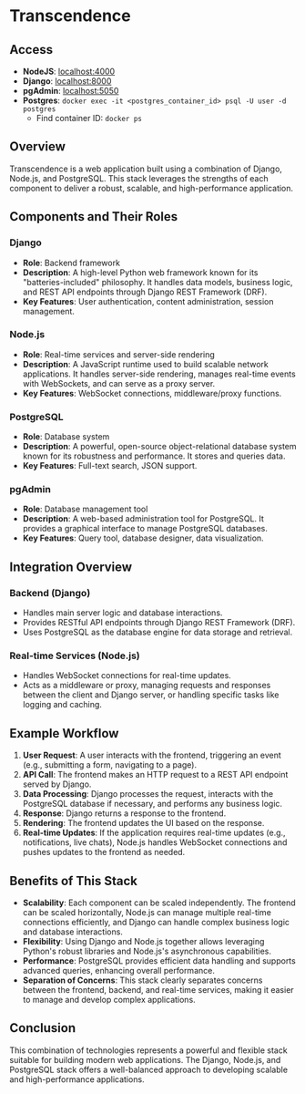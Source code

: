# Transcendence

## Access

- **NodeJS**: [localhost:4000](http://localhost:4000)
- **Django**: [localhost:8000](http://localhost:8000)
- **pgAdmin**: [localhost:5050](http://localhost:5050)
- **Postgres**: `docker exec -it <postgres_container_id> psql -U user -d postgres`
  - Find container ID: `docker ps`

## Overview

Transcendence is a web application built using a combination of Django, Node.js, and PostgreSQL. This stack leverages the strengths of each component to deliver a robust, scalable, and high-performance application.

## Components and Their Roles

### Django

- **Role**: Backend framework
- **Description**: A high-level Python web framework known for its "batteries-included" philosophy. It handles data models, business logic, and REST API endpoints through Django REST Framework (DRF).
- **Key Features**: User authentication, content administration, session management.

### Node.js

- **Role**: Real-time services and server-side rendering
- **Description**: A JavaScript runtime used to build scalable network applications. It handles server-side rendering, manages real-time events with WebSockets, and can serve as a proxy server.
- **Key Features**: WebSocket connections, middleware/proxy functions.

### PostgreSQL

- **Role**: Database system
- **Description**: A powerful, open-source object-relational database system known for its robustness and performance. It stores and queries data.
- **Key Features**: Full-text search, JSON support.

### pgAdmin

- **Role**: Database management tool
- **Description**: A web-based administration tool for PostgreSQL. It provides a graphical interface to manage PostgreSQL databases.
- **Key Features**: Query tool, database designer, data visualization.

## Integration Overview

### Backend (Django)

- Handles main server logic and database interactions.
- Provides RESTful API endpoints through Django REST Framework (DRF).
- Uses PostgreSQL as the database engine for data storage and retrieval.

### Real-time Services (Node.js)

- Handles WebSocket connections for real-time updates.
- Acts as a middleware or proxy, managing requests and responses between the client and Django server, or handling specific tasks like logging and caching.

## Example Workflow

1. **User Request**: A user interacts with the frontend, triggering an event (e.g., submitting a form, navigating to a page).
2. **API Call**: The frontend makes an HTTP request to a REST API endpoint served by Django.
3. **Data Processing**: Django processes the request, interacts with the PostgreSQL database if necessary, and performs any business logic.
4. **Response**: Django returns a response to the frontend.
5. **Rendering**: The frontend updates the UI based on the response.
6. **Real-time Updates**: If the application requires real-time updates (e.g., notifications, live chats), Node.js handles WebSocket connections and pushes updates to the frontend as needed.

## Benefits of This Stack

- **Scalability**: Each component can be scaled independently. The frontend can be scaled horizontally, Node.js can manage multiple real-time connections efficiently, and Django can handle complex business logic and database interactions.
- **Flexibility**: Using Django and Node.js together allows leveraging Python's robust libraries and Node.js's asynchronous capabilities.
- **Performance**: PostgreSQL provides efficient data handling and supports advanced queries, enhancing overall performance.
- **Separation of Concerns**: This stack clearly separates concerns between the frontend, backend, and real-time services, making it easier to manage and develop complex applications.

## Conclusion

This combination of technologies represents a powerful and flexible stack suitable for building modern web applications. The Django, Node.js, and PostgreSQL stack offers a well-balanced approach to developing scalable and high-performance applications.
